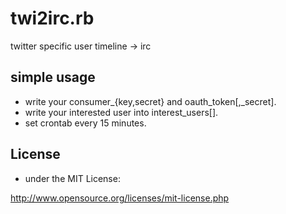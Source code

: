 # twi2irc.rb

twitter specific user timeline -> irc

## simple usage

- write your consumer_{key,secret} and oauth_token[,_secret].
- write your interested user into interest_users[].
- set crontab every 15 minutes.

## License

- under the MIT License:

http://www.opensource.org/licenses/mit-license.php
